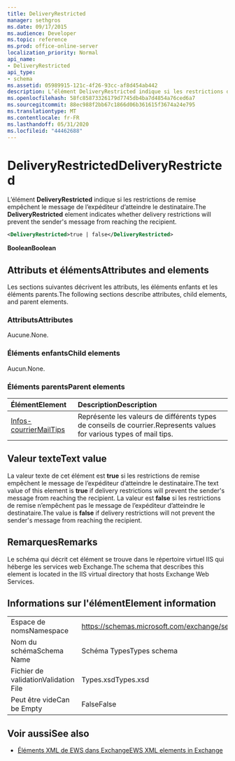 ```yaml
---
title: DeliveryRestricted
manager: sethgros
ms.date: 09/17/2015
ms.audience: Developer
ms.topic: reference
ms.prod: office-online-server
localization_priority: Normal
api_name:
- DeliveryRestricted
api_type:
- schema
ms.assetid: 05989915-121c-4f26-93cc-af8d454ab442
description: L’élément DeliveryRestricted indique si les restrictions de remise empêchent le message de l’expéditeur d’atteindre le destinataire.
ms.openlocfilehash: 58fc85873326179d7745db4ba7d4854a76ced6a7
ms.sourcegitcommit: 88ec988f2bb67c1866d06b361615f3674a24e795
ms.translationtype: MT
ms.contentlocale: fr-FR
ms.lasthandoff: 05/31/2020
ms.locfileid: "44462688"
---
```

# <a name="deliveryrestricted"></a><span data-ttu-id="dc9f5-103">DeliveryRestricted</span><span class="sxs-lookup"><span data-stu-id="dc9f5-103">DeliveryRestricted</span></span>

<span data-ttu-id="dc9f5-104">L’élément **DeliveryRestricted** indique si les restrictions de remise empêchent le message de l’expéditeur d’atteindre le destinataire.</span><span class="sxs-lookup"><span data-stu-id="dc9f5-104">The **DeliveryRestricted** element indicates whether delivery restrictions will prevent the sender's message from reaching the recipient.</span></span> 
  
```XML
<DeliveryRestricted>true | false</DeliveryRestricted>
```

 <span data-ttu-id="dc9f5-105">**Boolean**</span><span class="sxs-lookup"><span data-stu-id="dc9f5-105">**Boolean**</span></span>
## <a name="attributes-and-elements"></a><span data-ttu-id="dc9f5-106">Attributs et éléments</span><span class="sxs-lookup"><span data-stu-id="dc9f5-106">Attributes and elements</span></span>

<span data-ttu-id="dc9f5-107">Les sections suivantes décrivent les attributs, les éléments enfants et les éléments parents.</span><span class="sxs-lookup"><span data-stu-id="dc9f5-107">The following sections describe attributes, child elements, and parent elements.</span></span>
  
### <a name="attributes"></a><span data-ttu-id="dc9f5-108">Attributs</span><span class="sxs-lookup"><span data-stu-id="dc9f5-108">Attributes</span></span>

<span data-ttu-id="dc9f5-109">Aucune.</span><span class="sxs-lookup"><span data-stu-id="dc9f5-109">None.</span></span>
  
### <a name="child-elements"></a><span data-ttu-id="dc9f5-110">Éléments enfants</span><span class="sxs-lookup"><span data-stu-id="dc9f5-110">Child elements</span></span>

<span data-ttu-id="dc9f5-111">Aucun.</span><span class="sxs-lookup"><span data-stu-id="dc9f5-111">None.</span></span>
  
### <a name="parent-elements"></a><span data-ttu-id="dc9f5-112">Éléments parents</span><span class="sxs-lookup"><span data-stu-id="dc9f5-112">Parent elements</span></span>

|<span data-ttu-id="dc9f5-113">**Élément**</span><span class="sxs-lookup"><span data-stu-id="dc9f5-113">**Element**</span></span>|<span data-ttu-id="dc9f5-114">**Description**</span><span class="sxs-lookup"><span data-stu-id="dc9f5-114">**Description**</span></span>|
|:-----|:-----|
|[<span data-ttu-id="dc9f5-115">Infos-courrier</span><span class="sxs-lookup"><span data-stu-id="dc9f5-115">MailTips</span></span>](mailtips.md) <br/> |<span data-ttu-id="dc9f5-116">Représente les valeurs de différents types de conseils de courrier.</span><span class="sxs-lookup"><span data-stu-id="dc9f5-116">Represents values for various types of mail tips.</span></span>  <br/> |
   
## <a name="text-value"></a><span data-ttu-id="dc9f5-117">Valeur texte</span><span class="sxs-lookup"><span data-stu-id="dc9f5-117">Text value</span></span>

<span data-ttu-id="dc9f5-118">La valeur texte de cet élément est **true** si les restrictions de remise empêchent le message de l’expéditeur d’atteindre le destinataire.</span><span class="sxs-lookup"><span data-stu-id="dc9f5-118">The text value of this element is **true** if delivery restrictions will prevent the sender's message from reaching the recipient.</span></span> <span data-ttu-id="dc9f5-119">La valeur est **false** si les restrictions de remise n’empêchent pas le message de l’expéditeur d’atteindre le destinataire.</span><span class="sxs-lookup"><span data-stu-id="dc9f5-119">The value is **false** if delivery restrictions will not prevent the sender's message from reaching the recipient.</span></span> 
  
## <a name="remarks"></a><span data-ttu-id="dc9f5-120">Remarques</span><span class="sxs-lookup"><span data-stu-id="dc9f5-120">Remarks</span></span>

<span data-ttu-id="dc9f5-121">Le schéma qui décrit cet élément se trouve dans le répertoire virtuel IIS qui héberge les services web Exchange.</span><span class="sxs-lookup"><span data-stu-id="dc9f5-121">The schema that describes this element is located in the IIS virtual directory that hosts Exchange Web Services.</span></span>
  
## <a name="element-information"></a><span data-ttu-id="dc9f5-122">Informations sur l'élément</span><span class="sxs-lookup"><span data-stu-id="dc9f5-122">Element information</span></span>

|||
|:-----|:-----|
|<span data-ttu-id="dc9f5-123">Espace de noms</span><span class="sxs-lookup"><span data-stu-id="dc9f5-123">Namespace</span></span>  <br/> |https://schemas.microsoft.com/exchange/services/2006/types  <br/> |
|<span data-ttu-id="dc9f5-124">Nom du schéma</span><span class="sxs-lookup"><span data-stu-id="dc9f5-124">Schema Name</span></span>  <br/> |<span data-ttu-id="dc9f5-125">Schéma Types</span><span class="sxs-lookup"><span data-stu-id="dc9f5-125">Types schema</span></span>  <br/> |
|<span data-ttu-id="dc9f5-126">Fichier de validation</span><span class="sxs-lookup"><span data-stu-id="dc9f5-126">Validation File</span></span>  <br/> |<span data-ttu-id="dc9f5-127">Types.xsd</span><span class="sxs-lookup"><span data-stu-id="dc9f5-127">Types.xsd</span></span>  <br/> |
|<span data-ttu-id="dc9f5-128">Peut être vide</span><span class="sxs-lookup"><span data-stu-id="dc9f5-128">Can be Empty</span></span>  <br/> |<span data-ttu-id="dc9f5-129">False</span><span class="sxs-lookup"><span data-stu-id="dc9f5-129">False</span></span>  <br/> |
   
## <a name="see-also"></a><span data-ttu-id="dc9f5-130">Voir aussi</span><span class="sxs-lookup"><span data-stu-id="dc9f5-130">See also</span></span>

- [<span data-ttu-id="dc9f5-131">Éléments XML de EWS dans Exchange</span><span class="sxs-lookup"><span data-stu-id="dc9f5-131">EWS XML elements in Exchange</span></span>](ews-xml-elements-in-exchange.md)

